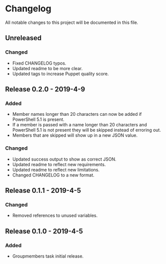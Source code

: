 # Changelog

All notable changes to this project will be documented in this file.

## Unreleased

### Changed

-   Fixed CHANGELOG typos.
-   Updated readme to be more clear.
-   Updated tags to increase Puppet quality score.

## Release 0.2.0 - 2019-4-9

### Added

-   Member names longer than 20 characters can now be added if PowerShell 5.1 is present.
-   If a member is passed with a name longer than 20 characters and PowerShell 5.1 is not present they will be skipped instead of erroring out.
-   Members that are skipped will show up in a new JSON value.

### Changed

-   Updated success output to show as correct JSON.
-   Updated readme to reflect new requirements.
-   Updated readme to reflect new limitations.
-   Changed CHANGELOG to a new format.

## Release 0.1.1 - 2019-4-5

### Changed

-   Removed references to unused variables.

## Release 0.1.0 - 2019-4-5

### Added

-   Groupmembers task initial release.
